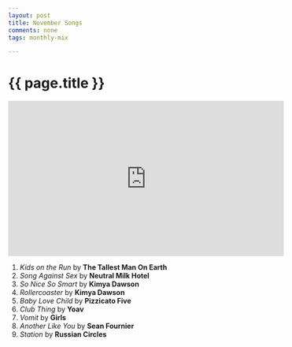 ```yaml
---
layout: post
title: November Songs
comments: none
tags: monthly-mix

---
```


{{ page.title }}
================

<div class="mix-img-container">
    <iframe width="560" height="315" src="http://www.youtube.com/embed/-hBiGq4mEw8" frameborder="0" allowfullscreen></iframe>
</div>

1. *Kids on the Run* by **The Tallest Man On Earth**
2. *Song Against Sex* by **Neutral Milk Hotel**
3. *So Nice So Smart* by **Kimya Dawson**
4. *Rollercoaster* by **Kimya Dawson**
5. *Baby Love Child* by **Pizzicato Five**
6. *Club Thing* by **Yoav**
7. *Vomit* by **Girls**
8. *Another Like You* by **Sean Fournier**
9. *Station* by **Russian Circles**